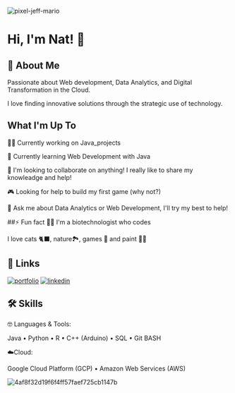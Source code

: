 ![pixel-jeff-mario](https://github.com/user-attachments/assets/29f9060a-f039-4041-9e28-004b3d6fed7f)

# Hi, I'm Nat! 🌱

## 🚀 About Me
Passionate about Web development, Data Analytics, and Digital Transformation in the Cloud. 

I love finding innovative solutions through the strategic use of technology.

## What I'm Up To
👩‍💻 Currently working on Java_projects

🧠 Currently learning Web Development with Java

👀 I'm looking to collaborate on anything! I really like to share my knowleadge and help! 

🎮 Looking for help to build my first game (why not?)

💬 Ask me about Data Analytics or Web Development, I'll try my best to help!

##⚡️ Fun fact 
👩‍🔬 I'm a biotechnologist who codes

I love cats 🐈‍⬛, nature🏞️, games 👾 and paint 👩‍🎨

## 🔗 Links
[![portfolio](https://img.shields.io/badge/my_portfolio-000?style=for-the-badge&logo=ko-fi&logoColor=white)]([https://katherineoelsner.com](https://www.kaggle.com/code/natalieduchens/google-s-bike-sharing-case-study-with-r)/)
[![linkedin](https://img.shields.io/badge/linkedin-0A66C2?style=for-the-badge&logo=linkedin&logoColor=white)]([https://www.linkedin.com](https://www.linkedin.com/in/natalieduchens/)/)


## 🛠 Skills
🤓 Languages & Tools:

Java • Python • R • C++ (Arduino) • SQL  • Git BASH

☁️Cloud:

Google Cloud Platform (GCP) • Amazon Web Services (AWS)


![4af8f32d19f6f4ff57faef725cb1147b](https://github.com/user-attachments/assets/02403ea9-ef58-44a2-817d-3d28921c270f)


